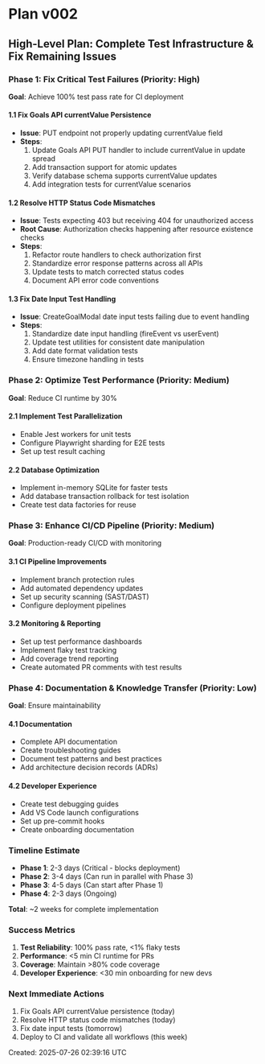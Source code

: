 # Plan v002

## High-Level Plan: Complete Test Infrastructure & Fix Remaining Issues

### Phase 1: Fix Critical Test Failures (Priority: High)
**Goal**: Achieve 100% test pass rate for CI deployment

#### 1.1 Fix Goals API currentValue Persistence
- **Issue**: PUT endpoint not properly updating currentValue field
- **Steps**:
  1. Update Goals API PUT handler to include currentValue in update spread
  2. Add transaction support for atomic updates
  3. Verify database schema supports currentValue updates
  4. Add integration tests for currentValue scenarios

#### 1.2 Resolve HTTP Status Code Mismatches
- **Issue**: Tests expecting 403 but receiving 404 for unauthorized access
- **Root Cause**: Authorization checks happening after resource existence checks
- **Steps**:
  1. Refactor route handlers to check authorization first
  2. Standardize error response patterns across all APIs
  3. Update tests to match corrected status codes
  4. Document API error code conventions

#### 1.3 Fix Date Input Test Handling
- **Issue**: CreateGoalModal date input tests failing due to event handling
- **Steps**:
  1. Standardize date input handling (fireEvent vs userEvent)
  2. Update test utilities for consistent date manipulation
  3. Add date format validation tests
  4. Ensure timezone handling in tests

### Phase 2: Optimize Test Performance (Priority: Medium)
**Goal**: Reduce CI runtime by 30%

#### 2.1 Implement Test Parallelization
- Enable Jest workers for unit tests
- Configure Playwright sharding for E2E tests
- Set up test result caching

#### 2.2 Database Optimization
- Implement in-memory SQLite for faster tests
- Add database transaction rollback for test isolation
- Create test data factories for reuse

### Phase 3: Enhance CI/CD Pipeline (Priority: Medium)
**Goal**: Production-ready CI/CD with monitoring

#### 3.1 CI Pipeline Improvements
- Implement branch protection rules
- Add automated dependency updates
- Set up security scanning (SAST/DAST)
- Configure deployment pipelines

#### 3.2 Monitoring & Reporting
- Set up test performance dashboards
- Implement flaky test tracking
- Add coverage trend reporting
- Create automated PR comments with test results

### Phase 4: Documentation & Knowledge Transfer (Priority: Low)
**Goal**: Ensure maintainability

#### 4.1 Documentation
- Complete API documentation
- Create troubleshooting guides
- Document test patterns and best practices
- Add architecture decision records (ADRs)

#### 4.2 Developer Experience
- Create test debugging guides
- Add VS Code launch configurations
- Set up pre-commit hooks
- Create onboarding documentation

### Timeline Estimate
- **Phase 1**: 2-3 days (Critical - blocks deployment)
- **Phase 2**: 3-4 days (Can run in parallel with Phase 3)
- **Phase 3**: 4-5 days (Can start after Phase 1)
- **Phase 4**: 2-3 days (Ongoing)

**Total**: ~2 weeks for complete implementation

### Success Metrics
1. **Test Reliability**: 100% pass rate, <1% flaky tests
2. **Performance**: <5 min CI runtime for PRs
3. **Coverage**: Maintain >80% code coverage
4. **Developer Experience**: <30 min onboarding for new devs

### Next Immediate Actions
1. Fix Goals API currentValue persistence (today)
2. Resolve HTTP status code mismatches (today)
3. Fix date input tests (tomorrow)
4. Deploy to CI and validate all workflows (this week)

Created: 2025-07-26 02:39:16 UTC